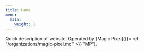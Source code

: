 ```yaml
---
title: Home
menu: 
  main:
    weight: 1
---
```


Quick description of website. Operated by [Magic Pixel]({{< ref "/organizations/magic-pixel.md" >}} "MP").